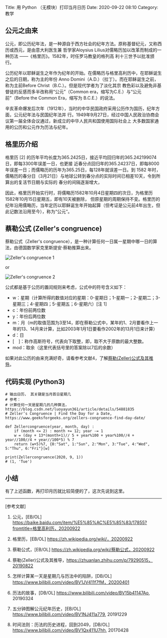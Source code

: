 Title: 用 Python （无模块）打印当月日历
Date: 2020-09-22 08:10
Category: 教学

## 公元之由来

公元，即公历纪年法，是一种源自于西方社会的纪年方法。原称基督纪元，又称西历或西元，是由意大利医生兼
哲学家Aloysius Lilius对儒略历加以改革而制成的一种历法 ——《格里历》。1582年，时任罗马教皇的格列高
利十三世予以批准颁行。

公历纪年以耶稣诞生之年作为纪年的开始。在儒略历与格里高利历中，在耶稣诞生之后的日期，称为主的年份 Anno 
Domini（A.D.）（拉丁）。而在耶稣诞生之前，称为主前Before Christ（B.C.）。但是现代学者为了淡化其宗
教色彩以及避免非基督徒的反感而多半改称用“公元”（Common era，缩写为C.E.）与“公元前”（Before the 
Common Era，缩写为 B.C.E.）的说法。

辛亥革命爆发后次年（1912年），当时的中华民国政府采用公历作为国历，纪年方面，公元纪年法与民国纪年法并
行。1949年9月27日，经过中国人民政治协商会议第一届全体会议通过，新成立的中华人民共和国使用国际社会上
大多数国家通用的公历和公元作为历法与纪年。

## 格里历介绍

格里历 [2] 的历年平均长度为365.2425日，接近平均回归年的365.242199074日，即每3300年误差一日，也更接
近春分点回归年的365.24237日，即每8000年误差一日；而儒略历的历年为365.25日，每128年就误差一日。到 1582 
年时，儒略历的春分日（3月21日）与地球公转到春分点的实际时间已相差10天，令到所算出的复活节日期与实际的
春分的间隔逐渐增大，

因此，格里历开始实行时，将儒略历1582年10月4日星期四的次日，为格里历1582年10月15日星期五，即有10天被删除，
但原星期的周期保持不变。格里历的纪年沿用儒略历，当年定历以耶稣诞生年开始起算（但考证是公元前4年出生，但
此记数法沿用至今），称为“公元”。

## 蔡勒公式 (Zeller's congruence)

蔡勒公式（Zeller's congruence），是一种计算任何一日属一星期中哪一日的算法，由德国数学家克里斯提安·蔡勒推算出来。

![Zeller's congruence 1](https://wikimedia.org/api/rest_v1/media/math/render/svg/c65e11cd656b95b753e220dbec1d7441d572aa7e)

or 

![Zeller's congruence 2](https://wikimedia.org/api/rest_v1/media/math/render/svg/b671ee256387a51343ba0c42524286a25ece7a41)

公式都是基于公历的置闰规则来考虑，公式中的符号含义如下：

* w：星期（计算所得的数值对应的星期：0-星期日；1-星期一；2-星期二；3-星期三；4-星期四；5-星期五；6-星期六）[注 1]
* c：年份前两位数
* y：年份后两位数
* m：月（m的取值范围为3至14，即在蔡勒公式中，某年的1、2月要看作上一年的13、14月来计算，比如2003年1月1日要看作2002年的13月1日来计算）
* d：日
* [　]：称作高斯符号，代表向下取整，即，取不大于原数的最大整数。
* mod：取余（这里代表括号里的答案除以7后的余数）

如果对此公历的由来充满好奇，请看参考文献4，了解[蔡勒(Zeller)公式及其推导](https://zhuanlan.zhihu.com/p/79290515)。

## 代码实现 (Python3)

```python3
# 输出日历， 其关键是当月首日星期几
# 参考： 
# 计算任何一天是星期几的几种算法， https://blog.csdn.net/luoyayun361/article/details/54881835
# Zeller’s Congruence | Find the Day for a Date, https://www.geeksforgeeks.org/zellers-congruence-find-day-date/

def Zellercongruence(year, month, day) : 
    if (month <= 2) : month += 12; year -= 1
    w = (day + 13*(month+1)// 5 + year%100 + year%100//4 + year//100//4 + year//100*5) % 7
    return (w+5)%7, {0:"Sat", 1:"Sun", 2:"Mon", 3:"Tue", 4:"Wed", 5:"Thu", 6:"Fri"}[w]

print(Zellercongruence(2020, 9, 1))
# (1, 'Tue')
```

## 小结

有了上述函数，再打印月历就比较简便的了，这次先说到这里。


----------
[参考文献]

1. 公元，[EB/OL] https://baike.baidu.com/item/%E5%85%AC%E5%85%83/17855?fromtitle=格里高利历，20200922

2. 格里历，[EB/OL] https://zh.wikipedia.org/wiki/，20200922

3. 蔡勒公式，[EB/OL] https://zh.wikipedia.org/wiki/蔡勒公式，20200922

4. 蔡勒(Zeller)公式及其推导，https://zhuanlan.zhihu.com/p/79290515，20190822

5. 怎样计算某一天是星期几与历法中的陷阱，[DB/OL] https://www.bilibili.com/video/BV1JV411f7fM，20200401

6. 历法的故事，[DB/OL] https://www.bilibili.com/video/BV15b41147Ao, 20190324

7. 五分钟图解公元纪年历史，[EB/OL] https://www.bilibili.com/video/BV1NJ411a779, 20191229

7. 时间法则：历法的历史进程，回到2049，[DB/OL] https://www.bilibili.com/video/BV1Qx411U7hh, 20170428
